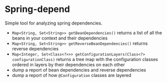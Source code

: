 # Spring-depend

Simple tool for analyzing spring dependencies.

  - `Map<String, Set<String>> getBeanDependencies()` returns a list of all the beans in your context and their dependencies
  - `Map<String, Set<String>> getReverseBeanDependencies()` returns reverse dependencies
  - `Map<Integer, Set<Class<?>>> getConfigurationLayers(Class<?> configurationClass)` returns a tree map with the configuration classes ordered in layers by their dependencies on each other
  - dump a report of bean dependencies and reverse dependencies
  - dump a report of how  `@Configuration` classes are layered
